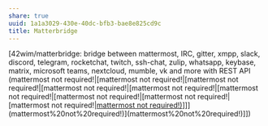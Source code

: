 ```yaml
---
share: true
uuid: 1a1a3029-430e-40dc-bfb3-bae8e825cd9c
title: Matterbridge
---
```

[42wim/matterbridge: bridge between mattermost, IRC, gitter, xmpp, slack, discord, telegram, rocketchat, twitch, ssh-chat, zulip, whatsapp, keybase, matrix, microsoft teams, nextcloud, mumble, vk and more with REST API (mattermost not required!|[mattermost not required!|[mattermost not required!|[mattermost not required!|[mattermost not required!|[mattermost not required!|[mattermost not required!|[mattermost not required!|[mattermost not required!|[mattermost not required!)](/undefined)]]](mattermost%20not%20required!)](mattermost%20not%20required!)]])